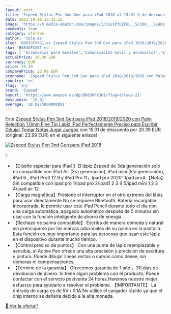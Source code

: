 ```yaml
---
layout: post
title: 'Zspeed Stylus Pen 3nd Gen para iPad 2018 al 15.01 % de descuento'
date: 2021-10-16 13:43:25
image: 'https://m.media-amazon.com/images/I/31u1P3UZF6L._SL500_._SL400_.jpg'
comments: true
category: ofertas
author: 'tole.es'
slug: 'B083GFX3G1-es Zspeed Stylus Pen 3nd Gen para iPad 2018/2019/2020 con...'
sku: 'B083GFX3G1-es'
tags: [ 'Accesorios para móviles','Comunicación móvil y accesorios','Electrónica','Punteros para móviles','lápiz','zspeed', ]
actualPrice: 20.39 EUR
currency: EUR
price: 20.39
comparePrice: 23.99 EUR
prodname: 'Zspeed Stylus Pen 3nd Gen para iPad 2018/2019/2020 con Palm Rejection 1.0mm Fine Tip Lápiz iPad Perfectamente Preciso para Escribir  Dibujar  Tomar Notas  Jugar Juegos'
country: 'es'
flag: '🇪🇸'
brand: 'Zspeed'
buyurl: 'https://www.amazon.es/dp/B083GFX3G1/?tag=tolees-21'
descuento: '15.01'
average: '28.0275000000001'
---
```


Está [Zspeed Stylus Pen 3nd Gen para iPad 2018/2019/2020 con Palm Rejection 1.0mm Fine Tip Lápiz iPad Perfectamente Preciso para Escribir  Dibujar  Tomar Notas  Jugar Juegos](https://www.amazon.es/dp/B083GFX3G1/?tag=tolees-21) con 15.01 de descuento por 20.39 EUR (original: 23.99 EUR) en el siguiente enlace!

[![Zspeed Stylus Pen 3nd Gen para iPad 2018](https://m.media-amazon.com/images/I/31u1P3UZF6L._SL500_._SL400_.jpg)](https://www.amazon.es/dp/B083GFX3G1/?tag=tolees-21)

ℹ️:

- 【Diseño especial para iPad 】El lápiz Zspeed de 3da generación solo es compatible con iPad Air (3ra generación), iPad mini (5ta generación), iPad 6 , iPad Pro3 12.9 y iPad Pro 11，Ipad pro 2020‘’ Ipad pro4.【Nota】Sin compatible con ipad pro 1/ipad pro 2/ipad1 2 3 4 5/ipad mini 1 2 3 4/ipad air 12
- 【Carga magnética】Presione el interruptor en el otro extremo del lápiz para usar directamente.No se requiere Bluetooth. Batería recargable incorporada, le permite usar este iPad Pencil durante todo el día con una carga automática, apagado automático después de 5 minutos sin usar con la función inteligente de ahorro de energía.
- 【Rechazo de palma compatible】 Escriba de manera cómoda y natural sin preocuparse por las marcas adicionales de su palma en la pantalla. Esta función es muy importante para las personas que usan este lápiz en el dispositivo durante mucho tiempo.
- 【Control preciso de puntos】 Con una punta de lápiz reemplazable y sensible, el Active Pen ofrece una alta precisión y precisión de escritura y pintura. Puede dibujar líneas rectas o curvas como desee, sin demoras ni compensaciones.
- 【Término de la garantía】 Ofrecemos garantía de 1 año ，30 días de devolución de dinero. Si tiene algún problema con el producto, Puede contactar con el servicio postventa 24 horas.Haremos nuestro mejor esfuerzo para ayudarlo a resolver el problema. 【IMPORTANTE】 La entrada de carga es de 5V / 0.1A.No utilice el cargador rápido ya que el chip interno se dañaría debido a la alta moneda.

[🛒 Ver la oferta!!](https://www.amazon.es/dp/B083GFX3G1/?tag=tolees-21)
